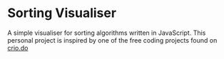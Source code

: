 # Sorting Visualiser
A simple visualiser for sorting algorithms written in JavaScript. This personal project is inspired by one of the free coding projects found on [crio.do](https://www.crio.do/)
